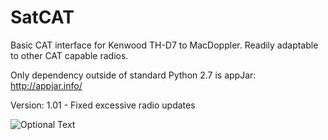 # SatCAT
Basic CAT interface for Kenwood TH-D7 to MacDoppler. Readily adaptable to other CAT capable radios.

Only dependency outside of standard Python 2.7 is appJar: http://appjar.info/

Version: 1.01 - Fixed excessive radio updates

![Optional Text](../master/images/screenshot.png)
